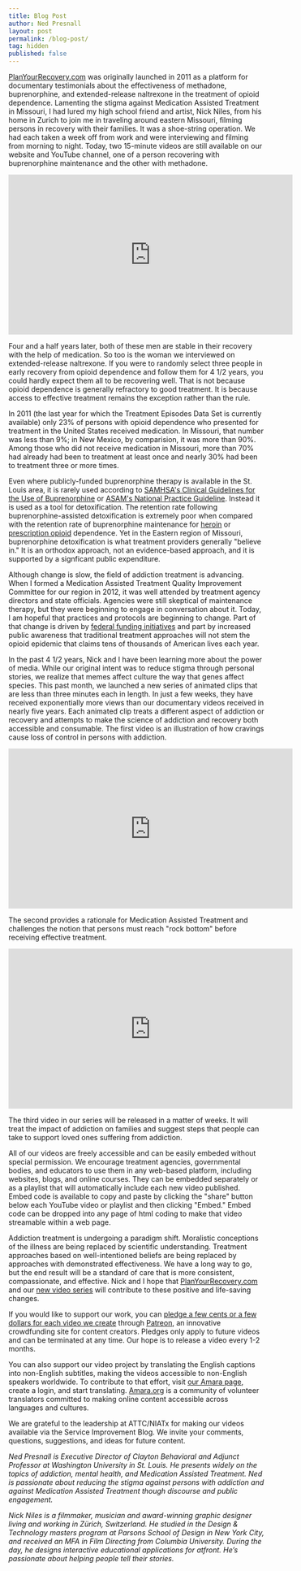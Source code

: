 ```yaml
---
title: Blog Post
author: Ned Presnall
layout: post
permalink: /blog-post/
tag: hidden
published: false
---
```

<a href="http://planyourrecovery.com" target="_blank">PlanYourRecovery.com</a> was originally launched in 2011 as a platform for documentary testimonials about the effectiveness of methadone, buprenorphine, and extended-release naltrexone in the treatment of opioid dependence. Lamenting the stigma against Medication Assisted Treatment in Missouri, I had lured my high school friend and artist, Nick Niles, from his home in Zurich to join me in traveling around eastern Missouri, filming persons in recovery with their families. It was a shoe-string operation. We had each taken a week off from work and were interviewing and filming from morning to night. Today, two 15-minute videos are still available on our website and YouTube channel, one of a person recovering with buprenorphine maintenance and the other with methadone. 

<iframe width="560" height="315" src="https://www.youtube.com/embed/videoseries?list=PLGV_2NAg58zkUOZRupfKc6_Z7jaBf7h-V" frameborder="0" allowfullscreen></iframe> 

Four and a half years later, both of these men are stable in their recovery with the help of medication. So too is the woman we interviewed on extended-release naltrexone. If you were to randomly select three people in early recovery from opioid dependence and follow them for 4 1/2 years, you could hardly expect them all to be recovering well. That is not because opioid dependence is generally refractory to good treatment. It is because access to effective treatment remains the exception rather than the rule.  

In 2011 (the last year for which the Treatment Episodes Data Set is currently available) only 23% of persons with opioid dependence who presented for treatment in the United States received medication. In Missouri, that number was less than 9%; in New Mexico, by comparision, it was more than 90%. Among those who did not receive medication in Missouri, more than 70% had already had been to treatment at least once and nearly 30% had been to treatment three or more times. 

Even where publicly-funded buprenorphine therapy is available in the St. Louis area, it is rarely used according to <a href="http://buprenorphine.samhsa.gov/Bup_Guidelines.pdf" target="_blank">SAMHSA's Clinical Guidelines for the Use of Buprenorphine</a> or <a href=" http://www.asam.org/docs/default-source/practice-support/guidelines-and-consensus-docs/asam-national-practice-guideline-supplement.pdf?sfvrsn=24" target="_blank">ASAM's National Practice Guideline</a>. Instead it is used as a tool for detoxification. The retention rate following buprenorphine-assisted detoxification is extremely poor when compared with the retention rate of buprenorphine maintenance for <a href="https://www.ncbi.nlm.nih.gov/pubmed/18984887" target="_blank">heroin</a> or <a href="  https://www.ncbi.nlm.nih.gov/pubmed/25330017" target="_blank">prescription opioid</a> dependence. Yet in the Eastern region of Missouri, buprenorphine detoxification is what treatment providers generally "believe in." It is an orthodox approach, not an evidence-based approach, and it is supported by a signficant public expenditure.  

Although change is slow, the field of addiction treatment is advancing. When I formed a Medication Assisted Treatment Quality Improvement Committee for our region in 2012, it was well attended by treatment agency directors and state officials. Agencies were still skeptical of maintenance therapy, but they were beginning to engage in conversation about it. Today, I am hopeful that practices and protocols are beginning to change. Part of that change is driven by <a href="https://www.whitehouse.gov/the-press-office/2016/03/29/fact-sheet-obama-administration-announces-additional-actions-address" target="_blank">federal funding initiatives</a> and part by increased public awareness that traditional treatment approaches will not stem the opioid epidemic that claims tens of thousands of American lives each year.

In the past 4 1/2 years, Nick and I have been learning more about the power of media. While our original intent was to reduce stigma through personal stories, we realize that memes affect culture the way that genes affect species. This past month, we launched a new series of animated clips that are less than three minutes each in length. In just a few weeks, they have received exponentially more views than our documentary videos received in nearly five years. Each animated clip treats a different aspect of addiction or recovery and attempts to make the science of addiction and recovery both accessible and consumable. The first video is an illustration of how cravings cause loss of control in persons with addiction.  

<iframe width="560" height="315" src="https://www.youtube.com/embed/hg09_-89caY" frameborder="0" allowfullscreen></iframe> 

The second provides a rationale for Medication Assisted Treatment and challenges the notion that persons must reach "rock bottom" before receiving effective treatment. 

<iframe width="560" height="315" src="https://www.youtube.com/embed/MxO164ADK7Y" frameborder="0" allowfullscreen></iframe> 

The third video in our series will be released in a matter of weeks. It will treat the impact of addiction on families and suggest steps that people can take to support loved ones suffering from addiction. 

All of our videos are freely accessible and can be easily embeded without special permission. We encourage treatment agencies, governmental bodies, and educators to use them in any web-based platform, including websites, blogs, and online courses. They can be embedded separately or as a playlist that will automatically include each new video published. Embed code is available to copy and paste by clicking the "share" button below each YouTube video or playlist and then clicking "Embed." Embed code can be dropped into any page of html coding to make that video streamable within a web page.

Addiction treatment is undergoing a paradigm shift. Moralistic conceptions of the illness are being replaced by scientific understanding. Treatment approaches based on well-intentioned beliefs are being replaced by approaches with demonstrated effectiveness. We have a long way to go, but the end result will be a standard of care that is more consistent, compassionate, and effective. Nick and I hope that <a href="http://planyourrecovery.com" target="_blank">PlanYourRecovery.com</a> and our <a href="https://www.youtube.com/playlist?list=PLGV_2NAg58znD8JC6TiIYtI-Zz99y-Okq" target="_blank">new video series</a> will contribute to these positive and life-saving changes. 
 
If you would like to support our work, you can <a href="https://www.patreon.com/recovery?ty=h" target="_blank">pledge a few cents or a few dollars for each video we create</a> through  <a href="https://www.patreon.com/recovery?ty=h" target="_blank">Patreon</a>, an innovative crowdfunding site for content creators. Pledges only apply to future videos and can be terminated at any time. Our hope is to release a video every 1-2 months. 

You can also support our video project by translating the English captions into non-English subtitles, making the videos accessible to non-English speakers worldwide. To contribute to that effort, visit  <a href=" https://www.amara.org/en/profiles/videos/npresnall@gmail.com/" target="_blank">our Amara page</a>, create a login, and start translating. <a href=" https://www.amara.org" target="_blank">Amara.org</a> is a community of volunteer translators committed to making online content accessible across languages and cultures.

We are grateful to the leadership at ATTC/NIATx for making our videos available via the Service Improvement Blog. We invite your comments, questions, suggestions, and ideas for future content.

<i>Ned Presnall is Executive Director of Clayton Behavioral and Adjunct Professor at Washington University in St. Louis. He presents widely on the topics of addiction, mental health, and Medication Assisted Treatment. Ned is passionate about reducing the stigma against persons with addiction and against Medication Assisted Treatment though discourse and public engagement. </i>

<i>Nick Niles is a filmmaker, musician and award-winning graphic designer living and working in Zürich, Switzerland. He studied in the Design & Technology masters program at Parsons School of Design in New York City, and received an MFA in Film Directing from Columbia University. During the day, he designs interactive educational applications for atfront. He’s passionate about helping people tell their stories. </i>


